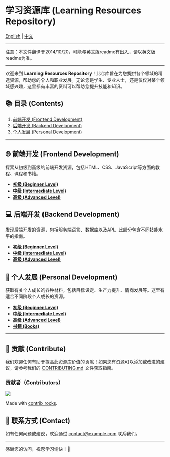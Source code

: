 # 学习资源库 (Learning Resources Repository)

[English](../README.md) | [中文](README.zh.md)

---

注意：本文件翻译于2014/10/20，可能与英文版readme有出入，请以英文版readme为准。

---

欢迎来到 **Learning Resources Repository**！此仓库旨在为您提供各个领域的精选资源，帮助您的个人和职业发展。无论您是学生、专业人士，还是仅仅对某个领域感兴趣，这里都有丰富的资料可以帮助您提升技能和知识。

## 📚 目录 (Contents)

1. [前端开发 (Frontend Development)](#-前端开发-frontend-development)
2. [后端开发 (Backend Development)](#-后端开发-backend-development)
3. [个人发展 (Personal Development)](#-个人发展-personal-development)

---

## 🌐 前端开发 (Frontend Development)

探索从初级到高级的前端开发资源，包括HTML、CSS、JavaScript等方面的教程、课程和书籍。

- [**初级 (Beginner Level)**](../FrontendDevelopment/Frontend.md/#-beginner-level)
- [**中级 (Intermediate Level)**](../FrontendDevelopment/Frontend.md/#-intermediate-level)
- [**高级 (Advanced Level)**](../FrontendDevelopment/Frontend.md/#-advanced-level)

## 💻 后端开发 (Backend Development)

发现后端开发的资源，包括服务端语言、数据库以及API。此部分包含不同技能水平的指南。

- [**初级 (Beginner Level)**](../BackendDevelopment/Backend.md/#-beginner-level)
- [**中级 (Intermediate Level)**](../BackendDevelopment/Backend.md/#-intermediate-level)
- [**高级 (Advanced Level)**](../BackendDevelopment/Backend.md/#-advanced-level)

## 🧠 个人发展 (Personal Development)

获取有关个人成长的各种材料，包括目标设定、生产力提升、情商发展等。这里有适合不同阶段个人成长的资源。

- [**初级 (Beginner Level)**](../personalDevelopment/personaldevelopment/#-beginner-level)
- [**中级 (Intermediate Level)**](../personalDevelopment/personaldevelopment/#-intermediate-level)
- [**高级 (Advanced Level)**](../personalDevelopment/personaldevelopment/#-advanced-level)
- [**书籍 (Books)**](../personalDevelopment/personaldevelopment/#-books)

---

## 🤝 贡献 (Contribute)

我们欢迎任何有助于提高此资源库价值的贡献！如果您有资源可以添加或改进的建议，请参考我们的 [CONTRIBUTING.md](../CONTRIBUTING.md) 文件获取指南。

### 贡献者（Contributors）
<a href="https://github.com/SCA-OAU/LearnLink/graphs/contributors">
  <img src="https://contrib.rocks/image?repo=SCA-OAU/LearnLink" />
</a>

Made with [contrib.rocks](https://contrib.rocks).


## 📧 联系方式 (Contact)

如有任何问题或建议，欢迎通过 [contact@example.com](mailto:contact@example.com) 联系我们。

---

感谢您的访问，祝您学习愉快！🚀
